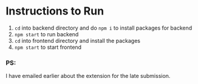 # Instructions to Run
1. `cd` into backend directory and do `npm i` to install packages for backend
2. `npm start` to run backend
3. `cd` into frontend directory and install the packages
4. `npm start` to start frontend

### PS:
I have emailed earlier about the extension for the late submission.
